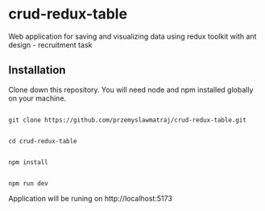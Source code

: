 # crud-redux-table
Web application for saving and visualizing data using redux toolkit with ant design - recruitment task

## Installation

Clone down this repository. You will need node and npm installed globally on your machine.

```

git clone https://github.com/przemyslawmatraj/crud-redux-table.git
```

```

cd crud-redux-table

```

```

npm install

```

```

npm run dev

```

Application will be runing on http://localhost:5173
